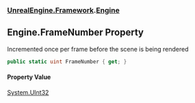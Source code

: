 ### [UnrealEngine.Framework](./UnrealEngine-Framework.md 'UnrealEngine.Framework').[Engine](./UnrealEngine-Framework-Engine.md 'UnrealEngine.Framework.Engine')
## Engine.FrameNumber Property
Incremented once per frame before the scene is being rendered  
```csharp
public static uint FrameNumber { get; }
```
#### Property Value
[System.UInt32](https://docs.microsoft.com/en-us/dotnet/api/System.UInt32 'System.UInt32')  
